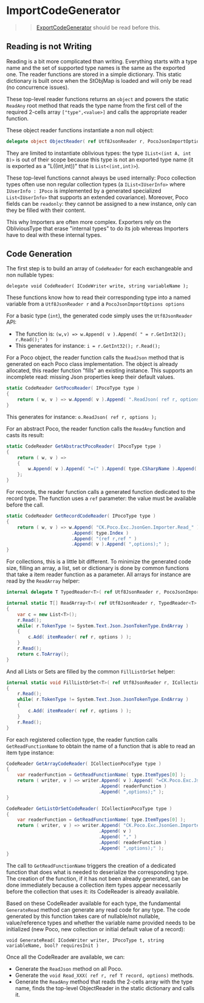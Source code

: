 # ImportCodeGenerator

>> [ExportCodeGenerator](../Export/README.md) should be read before this.

## Reading is not Writing

Reading is a bit more complicated than writing. Everything starts with a type name and the set of supported
type names is the same as the exported one. The reader functions are stored in a simple dictionary.
This static dictionary is built once when the StObjMap is loaded and will only be read (no concurrence issues).
 
These top-level reader functions returns an `object` and powers the static `ReadAny` root method that
reads the type name from the first cell of the required 2-cells array `["type",<value>]` and calls the
appropriate reader function.

These object reader functions instantiate a non null object:
```csharp
delegate object ObjectReader( ref Utf8JsonReader r, PocoJsonImportOptions options );
```
They are limited to instantiate oblivious types: the type `IList<(int A, int B)>` is out of their scope because this
type is not an exported type name (it is exported as a "L((int,int))" that is `List<(int,int)>`).

These top-level functions cannot always be used internally: Poco collection types often use non regular collection
types (a `IList<IUserInfo>` where `IUserInfo : IPoco` is implemented by a generated specialized `List<IUserInfo>`
that supports an extended covariance). Moreover, Poco fields can be `readonly`: they cannot be assigned to a new instance,
only can they be filled with their content.

This why Importers are often more complex. Exporters rely on the ObliviousType that erase "internal types" to do
its job whereas Importers have to deal with these internal types.

## Code Generation

The first step is to build an array of `CodeReader` for each exchangeable and non nullable types:

`delegate void CodeReader( ICodeWriter write, string variableName );`

These functions know how to read their corresponding type into a named variable from a `Utf8JsonReader r` 
and a `PocoJsonImportOptions options`

For a basic type (`int`), the generated code simply uses the `Utf8JsonReader` API:
- The function is: `(w,v) => w.Append( v ).Append( " = r.GetInt32(); r.Read();" )`
- This generates for instance: `i = r.GetInt32(); r.Read();`

For a Poco object, the reader function calls the `ReadJson` method that is generated on each Poco class implementation.
The object is already allocated, this reader function "fills" an existing instance. This supports an incomplete
read: missing Json properties keep their default values.

```csharp
static CodeReader GetPocoReader( IPocoType type )
{
    return ( w, v ) => w.Append( v ).Append( ".ReadJson( ref r, options );" );
}
```
This generates for instance: `o.ReadJson( ref r, options );`

For an abstract Poco, the reader function calls the `ReadAny` function and casts its result:

```csharp
static CodeReader GetAbstractPocoReader( IPocoType type )
{
    return ( w, v ) =>
    {
        w.Append( v ).Append( "=(" ).Append( type.CSharpName ).Append( ")CK.Poco.Exc.JsonGen.Importer.ReadAny( ref r, options );" );
    };
}
```
   
For records, the reader function calls a generated function dedicated to the record type. The function uses a `ref`
parameter: the value must be available before the call.

```csharp
static CodeReader GetRecordCodeReader( IPocoType type )
{
    return ( w, v ) => w.Append( "CK.Poco.Exc.JsonGen.Importer.Read_" )
                        .Append( type.Index )
                        .Append( "(ref r,ref " )
                        .Append( v ).Append( ",options);" );
}
```

For collections, this is a little bit different. To minimize the generated code size, filling an array, a list, set
or dictionary is done by common functions that take a item reader function as a parameter. All arrays for instance are
read by the `ReadArray` helper:
```csharp
internal delegate T TypedReader<T>( ref Utf8JsonReader r, PocoJsonImportOptions options );

internal static T[] ReadArray<T>( ref Utf8JsonReader r, TypedReader<T> itemReader, PocoJsonImportOptions options )
{
    var c = new List<T>();
    r.Read();
    while( r.TokenType != System.Text.Json.JsonTokenType.EndArray )
    {
        c.Add( itemReader( ref r, options ) );
    }
    r.Read();
    return c.ToArray();
}
```
And all Lists or Sets are filled by the common `FillListOrSet` helper:
```csharp
internal static void FillListOrSet<T>( ref Utf8JsonReader r, ICollection<T> c, TypedReader<T> itemReader, PocoJsonImportOptions options )
{
    r.Read();
    while( r.TokenType != System.Text.Json.JsonTokenType.EndArray )
    {
        c.Add( itemReader( ref r, options ) );
    }
    r.Read();
}
```
For each registered collection type, the reader function calls `GetReadFunctionName` to obtain the name of a
function that is able to read an item type instance:
```csharp
CodeReader GetArrayCodeReader( ICollectionPocoType type )
{
    var readerFunction = GetReadFunctionName( type.ItemTypes[0] );
    return ( writer, v ) => writer.Append( v ).Append( "=CK.Poco.Exc.JsonGen.Importer.ReadArray(ref r," )
                                  .Append( readerFunction )
                                  .Append( ",options);" );
}

CodeReader GetListOrSetCodeReader( ICollectionPocoType type )
{
    var readerFunction = GetReadFunctionName( type.ItemTypes[0] );
    return ( writer, v ) => writer.Append( "CK.Poco.Exc.JsonGen.Importer.FillListOrSet(ref r," )
                                  .Append( v )
                                  .Append( "," )
                                  .Append( readerFunction )
                                  .Append( ",options);" );
}
```

The call to `GetReadFunctionName` triggers the creation of a dedicated function that does what is needed to deserialize
the corresponding type. The creation of the function, if it has not been already generated, can be done immediately
because a collection item types appear necessarily before the collection that uses it: its CodeReader is already
available.  

Based on these CodeReader available for each type, the fundamental `GenerateRead` method can generate any
read code for any type. The code generated by this function takes care of nullable/not nullable, value/reference
types and whether the variable name provided needs to be initialized (new Poco, new collection or initial default value
of a record):

`void GenerateRead( ICodeWriter writer, IPocoType t, string variableName, bool? requiresInit )`

Once all the CodeReader are available, we can:
- Generate the `ReadJson` method on all Poco.
- Generate the `void Read_XXX( ref r, ref T record, options)` methods.
- Generate the `ReadAny` method that reads the 2-cells array with the type name, finds the top-level ObjectReader 
  in the static dictionary and calls it.




